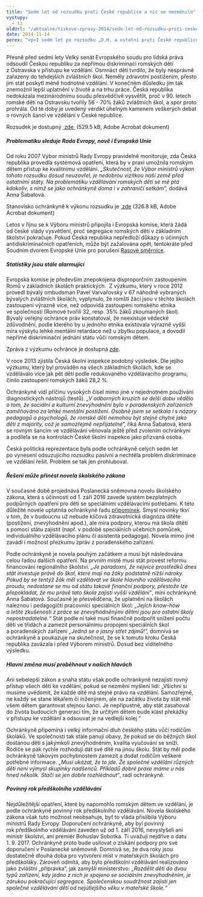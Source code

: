 ```yaml
---
title: "Sedm let od rozsudku proti České republice a nic se nezměnilo"
vystupy:
  - tz
oldUrl: "/aktualne/tiskove-zpravy-2014/sedm-let-od-rozsudku-proti-ceske-republice-a-nic-se-nezmenilo"
date: 2014-11-14
perex: "<p>I sedm let po rozsudku „D.H. a ostatní proti České republice“ jsou romské děti vzdělávány v bývalých zvláštních školách. Děti romského původu stále tvoří přibližně třetinu žáků vzdělávaných podle upraveného vzdělávacího programu pro žáky s lehkým mentálním postižením, což neodpovídá faktu, že podíl Romů v populaci je odhadován jen na 1,4 – 2,8%.</p>"
---
```


<!-- imported from the old website -->

<p>Přesně před sedmi lety Velký senát Evropského soudu pro lidská práva odsoudil Českou republiku za nepřímou diskriminaci romských dětí z Ostravska v přístupu ke vzdělání. Osmnáct dětí tvrdilo, že byly nesprávně zařazeny do tehdejších zvláštních škol. Neměly zdravotní postižením, přesto jim stát poskytl méně hodnotné vzdělání. V konečném důsledku jim tak znemožnil lepší uplatnění v životě a na trhu práce. Česká republika nedokázala mezinárodnímu soudu přesvědčivě vysvětlit, proč v 90. letech romské děti na Ostravsku tvořily 56 - 70% žáků zvláštních škol, a spor proto prohrála. Od té doby je uvedený verdikt úhelným kamenem veškerých debat o rovných šancí ve vzdělání v České republice.</p><p>Rozsudek je dostupný <a title="Otevření do nového okna" href="/uploads-import/DISKRIMINACE/Judikatura/2006-DH-proti-CR.pdf" target="_blank"> zde </a> (529.5 kB, Adobe Acrobat dokument)</p><h5>Problematiku sleduje Rada Evropy, nově i Evropská Unie </h5><p>Od roku 2007 Výbor ministrů Rady Evropy pravidelně monitoruje, zda Česká republika provedla systémová opatření, která by v praxi umožnila romským dětem přístup ke kvalitnímu vzdělání. <em>„Skutečnost, že Výbor ministrů výkon tohoto rozsudku dosud neuzavřel, je nedobrou vizitkou naší země před ostatními státy. Na problematiku vzdělávání romských dětí se mě ptá kdokoliv, s nímž se jako ochránkyně doma i v zahraničí setkám“,</em> dodává Anna Šabatová.</p><p>Stanovisko ochránkyně k výkonu rozsudku je <a title="Otevření do nového okna" href="/uploads-import/DISKRIMINACE/Judikatura/Stanovisko-VOP-k-DH.pdf" target="_blank"> zde</a> (326.8 kB, Adobe Acrobat dokument)</p><p>Letos v říjnu se k Výboru ministrů připojila i Evropská komise, která žádá od české vlády vysvětlení, proč segregace romských dětí v základním školství pokračuje. Pokud Česká republika nepředloží důkazy o účinných antidiskriminačních opatřeních, může být zažalována opět, tentokráte před Soudním dvorem Evropské Unie pro porušení <a href="/uploads-import/DISKRIMINACE/pravni_predpisy/SMERNICE_RADY_zasada_rovneho_zachazeni.pdf" target="_blank">Rasové směrnice</a>.</p><h5>Statistiky jsou stále alarmující</h5><p>Evropská komise je především znepokojena disproporčním zastoupením Romů v základních školách praktických.  Z výzkumu, který v roce 2012 provedl bývalý ombudsman Pavel Varvařovský v 67 náhodně vybraných bývalých zvláštních školách, vyplynulo, že romští žáci jsou v těchto školách zastoupeni výrazně více, než odpovídá zastoupení romského etnika ve společnosti (Romové tvořili 32, resp. 35% žáků zkoumaných škol). Bývalý veřejný ochránce práv konstatoval, že neexistuje vědecké zdůvodnění, podle kterého by u jednoho etnika existovala výrazně vyšší míra výskytu lehké mentální retardace než u zbytku populace, a dovodil nepřímé diskriminační jednání státu vůči romským dětem.</p><p>Zpráva z výzkumu ochránce je dostupná <a href="/diskriminace/vyzkum/" target="_blank">zde</a>.</p><p>V roce 2013 zjistila Česká školní inspekce podobný výsledek. Dle jejího výzkumu, který byl prováděn na všech základních školách, kde se vzdělávalo více jak pět dětí podle redukovaného vzdělávacího programu, činilo zastoupení romských žáků 28,2 %. </p><p>Ochránkyně vidí příčinu vysokých čísel mimo jiné v nejednotném používání diagnostických nástrojů (testů). <em>„V odborných kruzích se delší dobu vědělo o tom, že sociální a kulturní znevýhodnění bylo v poradenských zařízeních zaměňováno za lehké mentální postižení. Osobně jsem se setkala i s názory pedagogů a psychologů, že romské děti nemohou být stejné chytré jako děti z majority, což je samozřejmě nepřijatelné“,</em> říká Anna Šabatová, která se rovným šancím ve vzdělávání věnovala ještě před zvolením ochránkyní a podílela se na kontrolách České školní inspekce jako přizvaná osoba. </p><p>Česká politická reprezentace byla podle ochránkyně celých sedm let po vynesení odsuzujícího rozsudku pasivní a nechtěla problém diskriminace ve vzdělání řešit. Problém se tak jen prohluboval. </p><h5>Řešení může přinést novela školského zákona</h5><p>V současné době projednává Poslanecká sněmovna novelu školského zákona, která s účinností od 1. září 2016 zavede systém bezplatných podpůrných opatření pro děti se speciálními vzdělávacími potřebami. K této důležité novele uplatnila ochránkyně řadu <a href="/zvlastni-opravneni/pripominky-k-zakonum/">připomínek</a>. Smysl novinky tkví v tom, že v budoucnu už nebude klíčová zdravotnická diagnóza dítěte (postižení, znevýhodnění apod.), ale míra podpory, kterou má škola dítěti s pomocí státu zajistit (např. v podobě speciálních učebních pomůcek, individuálního vzdělávacího plánu či asistenta pedagoga). Novela mimo jiné zavádí i možnost přezkumu zpráv z poradenského zařízení. </p><p>Podle ochránkyně je novela pouhým začátkem a musí být následována celou řadou dalších opatření. Na prvním místě musí stát provést reformu financování regionálního školství. <em>„Je paradoxní, že nejvíce prostředků dnes stát investuje právě do škol, které mají na žáky podstatně nižší nároky. Pokud by se tentýž žák měl vzdělávat ve škole hlavního vzdělávacího proudu, nedostane se mu od státu takové finanční podpory, přestože lze přepokládat, že mu právě tato škola zajistí vyšší vzdělání“</em>, míní ochránkyně Anna Šabatová. Současně je přesvědčena, že uplatnění na školách naleznou i pedagogičtí pracovníci speciálních škol: <em>„Jejich know-how a letité zkušenosti z práce se znevýhodněnými dětmi jsou pro ostatní školy nepostradatelné.“</em> Stát podle ní také musí finančně podpořit snížení počtu dětí ve třídách a zamezit personálnímu propojení speciálních škol a poradenských zařízení<em> „Jedná se o jasný střet zájmů!“,</em> domnívá se ochránkyně a poukazuje na skutečnost, že se k tomuto kroku Česká republika zavázala i před Výborem ministrů. Dosud bez viditelného výsledku.</p><h5>Hlavní změna musí proběhnout v našich hlavách</h5><p>Ani sebelepší zákon a snaha státu však podle ochránkyně nezajistí rovný přístup všech dětí ke vzdělání, pokud se nezmění myšlení lidí: „Všichni si musíme uvědomit, že každé dítě má stejné právo na vzdělání. Samozřejmě, ne každý se stane lékařem či inženýrem, ale na začátku života by stát měl všem dětem garantovat stejnou šanci. Je nepřípustné, aby stát zasahoval do života budoucích generací tím, že určitým dětem bude klást překážky v přístupu ke vzdělání a odsouvat je na vedlejší kolej.“</p><p>Ochránkyně připomíná i velký informační dluh českého státu vůči rodičům školáků. Ve společnosti tak stále panují obavy, že pokud se do běžných škol dostanou děti s jakýmkoli znevýhodněním, kvalita vyučování se sníží. Rodiče se pak rychle rozhodují dát své dítě na jinou školu. Stát by měl podle ochránkyně takovým pochybnostem zamezit a dodat rodičům veškeré potřebné informace. <em>„Musí ukázat, že to jde. Že společné vzdělání různých dětí není výmysl skupinky nadšenců. Příkladů dobré praxe máme u nás hned několik. Stačí se jen dobře rozhlédnout“</em>, radí ochránkyně.</p><h5>Povinný rok předškolního vzdělávání</h5><p>Nejdůležitější opatření, které by napomohlo romským dětem ve vzdělání, je podle ochránkyně povinný rok předškolního vzdělávání. Novela školského zákona však tuto možnost neobsahuje, byť to vláda přislíbila Výboru ministrů Rady Evropy. Doporučení ochránkyně, aby byl povinný rok předškolního vzdělávání zaveden už od 1. září 2016, nevyslyšeli ani ministr školství, ani premiér Bohuslav Sobotka. Ti uvažují nejdříve o datu 1. 9. 2017. Ochránkyně proto bude usilovat o získání podpory pro své doporučení v Poslanecké sněmovně. Domnívá se, že dva roky jsou dostatečně dlouhá doba pro vytvoření míst v mateřských školách pro předškoláky. Zároveň odmítá, aby bylo předškolní vzdělávání realizováno jako zvláštní „přípravka“, jak zamýšlí ministerstvo:<em> „Rozdělit děti do dvou typů zařízení, kdy jedno z nich je spojeno se sociálním znevýhodněním, je zárukou pokračující segregace. Společenskou soudržnost zajistí jen společné vzdělávání dětí od nejútlejšího věku v mateřské škole.“</em><a name="_GoBack"></a></p><a name="_msocom_1"></a><p> </p>
